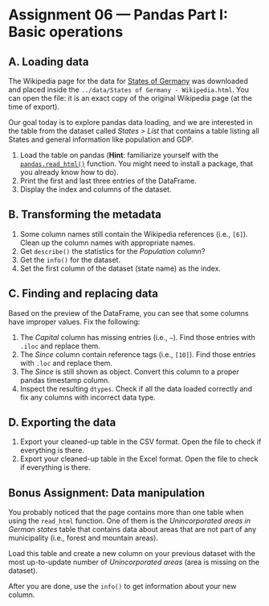 # Assignment 06 — Pandas Part I: Basic operations

## A. Loading data

The Wikipedia page for the data for [States of Germany](https://en.wikipedia.org/wiki/States_of_Germany) was downloaded
and placed inside the `../data/States of Germany - Wikipedia.html`. You can open the file: it is an exact copy of the
original Wikipedia page (at the time of export).

Our goal today is to explore pandas data loading, and we are interested in the table from the dataset called 
_States > List_ that contains a table listing all States and general information like population and GDP.

1. Load the table on pandas (**Hint**: familiarize yourself with the 
   [`pandas.read_html()`](https://pandas.pydata.org/docs/reference/api/pandas.read_html.html) function.
   You might need to install a package, that you already know how to do).
2. Print the first and last three entries of the DataFrame.
3. Display the index and columns of the dataset.

## B. Transforming the metadata

1. Some column names still contain the Wikipedia references (i.e., `[6]`). Clean up the column names with appropriate
   names.
2. Get `describe()` the statistics for the _Population_ column?
3. Get the `info()` for the dataset.
4. Set the first column of the dataset (state name) as the index.

## C. Finding and replacing data

Based on the preview of the DataFrame, you can see that some columns have improper values. Fix the following:

1. The _Capital_ column has missing entries (i.e., `–`). Find those entries with `.iloc` and replace them.
2. The _Since_ column contain reference tags (i.e., `[10]`). Find those entries with `.loc` and replace them.
3. The _Since_ is still shown as object. Convert this column to a proper pandas timestamp column.
4. Inspect the resulting `dtypes`. Check if all the data loaded correctly and fix any columns with incorrect data type.

## D. Exporting the data

1. Export your cleaned-up table in the CSV format. Open the file to check if everything is there.
2. Export your cleaned-up table in the Excel format. Open the file to check if everything is there.

## **Bonus Assignment:** Data manipulation

You probably noticed that the page contains more than one table when using the `read_html` function. One of them is
the _Unincorporated areas in German states_ table that contains data about areas that are not part of any municipality
(i.e., forest and mountain areas).

Load this table and create a new column on your previous dataset with the most up-to-update number of 
_Unincorporated areas_ (area is missing on the dataset). 

After you are done, use the `info()` to get information about your new column.
